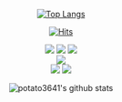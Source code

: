 <!--
**potato3641/potato3641** is a ✨ _special_ ✨ repository because its `README.md` (this file) appears on your GitHub profile.

Here are some ideas to get you started:

- 🔭 I’m currently working on ...
- 🌱 I’m currently learning ...
- 👯 I’m looking to collaborate on ...
- 🤔 I’m looking for help with ...
- 💬 Ask me about ...
- 📫 How to reach me: ...
- 😄 Pronouns: ...
- ⚡ Fun fact: ...
-->

<div align="center">


  [![Top Langs](https://github-readme-stats.vercel.app/api/top-langs/?username=potato3641&layout=compact&theme=radical&langs_count=10&hide=Vue,javascript)](https://github.com/potato3641)
  
  [![Hits](https://hits.seeyoufarm.com/api/count/incr/badge.svg?url=https%3A%2F%2Fgithub.com%2Fpotato3641&count_bg=%237CB252&title_bg=%23555555&icon=baidu.svg&icon_color=%23D55E5E&title=hits&edge_flat=false)](https://hits.seeyoufarm.com)
  
  <img src="https://img.shields.io/badge/html-E34F26?style=for-the-badge&logo=html5&logoColor=white">
  <img src="https://img.shields.io/badge/css-1572B6?style=for-the-badge&logo=css3&logoColor=white">
  <img src="https://img.shields.io/badge/javascript-F7DF1E?style=for-the-badge&logo=javascript&logoColor=white">
  <br>
  <img src="https://img.shields.io/badge/Mysql-4479A1?style=for-the-badge&logo=Mysql&logoColor=black"/>
  <br>
  <img src="https://img.shields.io/badge/Python-3776AB?style=for-the-badge&logo=Python&logoColor=white"/>
  <img src="https://img.shields.io/badge/Java-FF9E0F?style=for-the-badge&logoColor=orange"/>
  
  ![potato3641's github stats](https://github-readme-stats.vercel.app/api?username=potato3641&show_icons=true&theme=radical&count_private=true&include_all_commits=true)
  
<!--   <br><br><br>
![trophy](https://github-profile-trophy.vercel.app/?username=potato3641) -->

  
</div>
